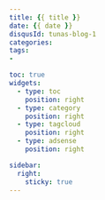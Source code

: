 ```yaml
---
title: {{ title }}
date: {{ date }}
disqusId: tunas-blog-1
categories:
tags:
- 

toc: true
widgets:
  - type: toc
    position: right
  - type: category
    position: right
  - type: tagcloud
    position: right
  - type: adsense
    position: right

sidebar:
  right:
    sticky: true
---
```

